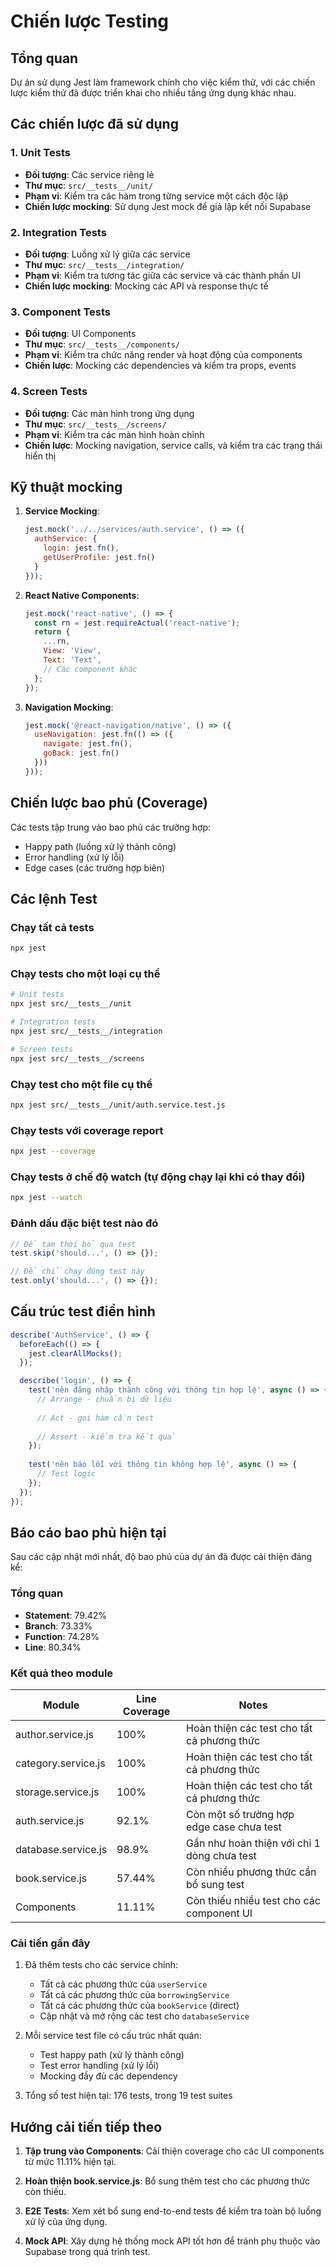 # Chiến lược Testing

## Tổng quan
Dự án sử dụng Jest làm framework chính cho việc kiểm thử, với các chiến lược kiểm thử đã được triển khai cho nhiều tầng ứng dụng khác nhau.

## Các chiến lược đã sử dụng

### 1. Unit Tests
- **Đối tượng**: Các service riêng lẻ
- **Thư mục**: `src/__tests__/unit/`
- **Phạm vi**: Kiểm tra các hàm trong từng service một cách độc lập
- **Chiến lược mocking**: Sử dụng Jest mock để giả lập kết nối Supabase

### 2. Integration Tests
- **Đối tượng**: Luồng xử lý giữa các service
- **Thư mục**: `src/__tests__/integration/`
- **Phạm vi**: Kiểm tra tương tác giữa các service và các thành phần UI
- **Chiến lược mocking**: Mocking các API và response thực tế

### 3. Component Tests
- **Đối tượng**: UI Components
- **Thư mục**: `src/__tests__/components/`
- **Phạm vi**: Kiểm tra chức năng render và hoạt động của components
- **Chiến lược**: Mocking các dependencies và kiểm tra props, events

### 4. Screen Tests
- **Đối tượng**: Các màn hình trong ứng dụng
- **Thư mục**: `src/__tests__/screens/`
- **Phạm vi**: Kiểm tra các màn hình hoàn chỉnh
- **Chiến lược**: Mocking navigation, service calls, và kiểm tra các trạng thái hiển thị

## Kỹ thuật mocking

1. **Service Mocking**: 
   ```javascript
   jest.mock('../../services/auth.service', () => ({
     authService: {
       login: jest.fn(),
       getUserProfile: jest.fn()
     }
   }));
   ```

2. **React Native Components**:
   ```javascript
   jest.mock('react-native', () => {
     const rn = jest.requireActual('react-native');
     return {
       ...rn,
       View: 'View',
       Text: 'Text',
       // Các component khác
     };
   });
   ```

3. **Navigation Mocking**:
   ```javascript
   jest.mock('@react-navigation/native', () => ({
     useNavigation: jest.fn(() => ({
       navigate: jest.fn(),
       goBack: jest.fn()
     }))
   }));
   ```

## Chiến lược bao phủ (Coverage)

Các tests tập trung vào bao phủ các trường hợp:
- Happy path (luồng xử lý thành công)
- Error handling (xử lý lỗi)
- Edge cases (các trường hợp biên)

## Các lệnh Test

### Chạy tất cả tests
```bash
npx jest
```

### Chạy tests cho một loại cụ thể
```bash
# Unit tests
npx jest src/__tests__/unit

# Integration tests
npx jest src/__tests__/integration

# Screen tests
npx jest src/__tests__/screens
```

### Chạy test cho một file cụ thể
```bash
npx jest src/__tests__/unit/auth.service.test.js
```

### Chạy tests với coverage report
```bash
npx jest --coverage
```

### Chạy tests ở chế độ watch (tự động chạy lại khi có thay đổi)
```bash
npx jest --watch
```

### Đánh dấu đặc biệt test nào đó
```javascript
// Để tạm thời bỏ qua test
test.skip('should...', () => {});

// Để chỉ chạy đúng test này
test.only('should...', () => {});
```

## Cấu trúc test điển hình

```javascript
describe('AuthService', () => {
  beforeEach(() => {
    jest.clearAllMocks();
  });

  describe('login', () => {
    test('nên đăng nhập thành công với thông tin hợp lệ', async () => {
      // Arrange - chuẩn bị dữ liệu
      
      // Act - gọi hàm cần test
      
      // Assert - kiểm tra kết quả
    });
    
    test('nên báo lỗi với thông tin không hợp lệ', async () => {
      // Test logic
    });
  });
});
```

## Báo cáo bao phủ hiện tại

Sau các cập nhật mới nhất, độ bao phủ của dự án đã được cải thiện đáng kể:

### Tổng quan
- **Statement**: 79.42%
- **Branch**: 73.33%
- **Function**: 74.28%
- **Line**: 80.34%

### Kết quả theo module
| Module           | Line Coverage | Notes                           |
|------------------|---------------|----------------------------------|
| author.service.js   | 100%          | Hoàn thiện các test cho tất cả phương thức |
| category.service.js | 100%          | Hoàn thiện các test cho tất cả phương thức |
| storage.service.js  | 100%          | Hoàn thiện các test cho tất cả phương thức |
| auth.service.js     | 92.1%         | Còn một số trường hợp edge case chưa test |
| database.service.js | 98.9%         | Gần như hoàn thiện với chỉ 1 dòng chưa test |
| book.service.js     | 57.44%        | Còn nhiều phương thức cần bổ sung test |
| Components          | 11.11%        | Còn thiếu nhiều test cho các component UI |

### Cải tiến gần đây
1. Đã thêm tests cho các service chính:
   - Tất cả các phương thức của `userService`
   - Tất cả các phương thức của `borrowingService` 
   - Tất cả các phương thức của `bookService` (direct)
   - Cập nhật và mở rộng các test cho `databaseService`

2. Mỗi service test file có cấu trúc nhất quán:
   - Test happy path (xử lý thành công)
   - Test error handling (xử lý lỗi)
   - Mocking đầy đủ các dependency

3. Tổng số test hiện tại: 176 tests, trong 19 test suites

## Hướng cải tiến tiếp theo

1. **Tập trung vào Components**: Cải thiện coverage cho các UI components từ mức 11.11% hiện tại.

2. **Hoàn thiện book.service.js**: Bổ sung thêm test cho các phương thức còn thiếu.

3. **E2E Tests**: Xem xét bổ sung end-to-end tests để kiểm tra toàn bộ luồng xử lý của ứng dụng.

4. **Mock API**: Xây dựng hệ thống mock API tốt hơn để tránh phụ thuộc vào Supabase trong quá trình test. 
